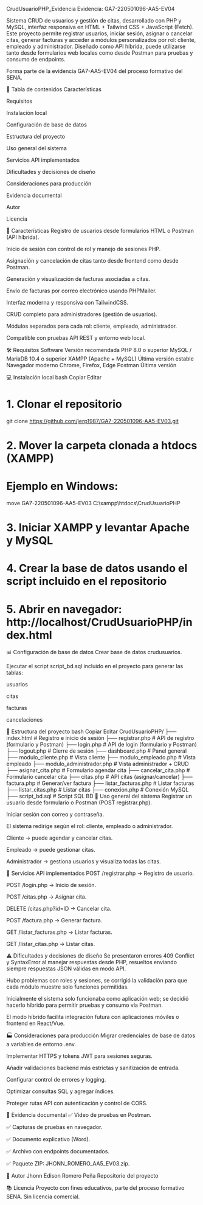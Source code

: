 CrudUsuarioPHP_Evidencia
Evidencia: GA7-220501096-AA5-EV04

Sistema CRUD de usuarios y gestión de citas, desarrollado con PHP y MySQL, interfaz responsiva en HTML + Tailwind CSS + JavaScript (Fetch).
Este proyecto permite registrar usuarios, iniciar sesión, asignar o cancelar citas, generar facturas y acceder a módulos personalizados por rol: cliente, empleado y administrador.
Diseñado como API híbrida, puede utilizarse tanto desde formularios web locales como desde Postman para pruebas y consumo de endpoints.

Forma parte de la evidencia GA7-AA5-EV04 del proceso formativo del SENA.

📁 Tabla de contenidos
Características

Requisitos

Instalación local

Configuración de base de datos

Estructura del proyecto

Uso general del sistema

Servicios API implementados

Dificultades y decisiones de diseño

Consideraciones para producción

Evidencia documental

Autor

Licencia

🚀 Características
Registro de usuarios desde formularios HTML o Postman (API híbrida).

Inicio de sesión con control de rol y manejo de sesiones PHP.

Asignación y cancelación de citas tanto desde frontend como desde Postman.

Generación y visualización de facturas asociadas a citas.

Envío de facturas por correo electrónico usando PHPMailer.

Interfaz moderna y responsiva con TailwindCSS.

CRUD completo para administradores (gestión de usuarios).

Módulos separados para cada rol: cliente, empleado, administrador.

Compatible con pruebas API REST y entorno web local.

🛠️ Requisitos
Software	Versión recomendada
PHP	8.0 o superior
MySQL / MariaDB	10.4 o superior
XAMPP (Apache + MySQL)	Última versión estable
Navegador moderno	Chrome, Firefox, Edge
Postman	Última versión

💻 Instalación local
bash
Copiar
Editar
# 1. Clonar el repositorio
git clone https://github.com/jerp1987/GA7-220501096-AA5-EV03.git

# 2. Mover la carpeta clonada a htdocs (XAMPP)
# Ejemplo en Windows:
move GA7-220501096-AA5-EV03 C:\xampp\htdocs\CrudUsuarioPHP

# 3. Iniciar XAMPP y levantar Apache y MySQL

# 4. Crear la base de datos usando el script incluido en el repositorio

# 5. Abrir en navegador: http://localhost/CrudUsuarioPHP/index.html
📊 Configuración de base de datos
Crear base de datos crudusuarios.

Ejecutar el script script_bd.sql incluido en el proyecto para generar las tablas:

usuarios

citas

facturas

cancelaciones

📂 Estructura del proyecto
bash
Copiar
Editar
CrudUsuarioPHP/
├── index.html               # Registro e inicio de sesión
├── registrar.php            # API de registro (formulario y Postman)
├── login.php                # API de login (formulario y Postman)
├── logout.php               # Cierre de sesión
├── dashboard.php            # Panel general
├── modulo_cliente.php       # Vista cliente
├── modulo_empleado.php      # Vista empleado
├── modulo_administrador.php # Vista administrador + CRUD
├── asignar_cita.php         # Formulario agendar cita
├── cancelar_cita.php        # Formulario cancelar cita
├── citas.php                # API citas (asignar/cancelar)
├── factura.php              # Generar/ver factura
├── listar_facturas.php      # Listar facturas
├── listar_citas.php         # Listar citas
├── conexion.php             # Conexión MySQL
├── script_bd.sql            # Script SQL BD
📖 Uso general del sistema
Registrar un usuario desde formulario o Postman (POST registrar.php).

Iniciar sesión con correo y contraseña.

El sistema redirige según el rol: cliente, empleado o administrador.

Cliente → puede agendar y cancelar citas.

Empleado → puede gestionar citas.

Administrador → gestiona usuarios y visualiza todas las citas.

🔄 Servicios API implementados
POST /registrar.php → Registro de usuario.

POST /login.php → Inicio de sesión.

POST /citas.php → Asignar cita.

DELETE /citas.php?id=ID → Cancelar cita.

POST /factura.php → Generar factura.

GET /listar_facturas.php → Listar facturas.

GET /listar_citas.php → Listar citas.

⚠️ Dificultades y decisiones de diseño
Se presentaron errores 409 Conflict y SyntaxError al manejar respuestas desde PHP, resueltos enviando siempre respuestas JSON válidas en modo API.

Hubo problemas con roles y sesiones, se corrigió la validación para que cada módulo muestre solo funciones permitidas.

Inicialmente el sistema solo funcionaba como aplicación web; se decidió hacerlo híbrido para permitir pruebas y consumo vía Postman.

El modo híbrido facilita integración futura con aplicaciones móviles o frontend en React/Vue.

🏭 Consideraciones para producción
Migrar credenciales de base de datos a variables de entorno .env.

Implementar HTTPS y tokens JWT para sesiones seguras.

Añadir validaciones backend más estrictas y sanitización de entrada.

Configurar control de errores y logging.

Optimizar consultas SQL y agregar índices.

Proteger rutas API con autenticación y control de CORS.

📄 Evidencia documental
✅ Video de pruebas en Postman.

✅ Capturas de pruebas en navegador.

✅ Documento explicativo (Word).

✅ Archivo con endpoints documentados.

✅ Paquete ZIP: JHONN_ROMERO_AA5_EV03.zip.

👤 Autor
Jhonn Edison Romero Peña
Repositorio del proyecto

📚 Licencia
Proyecto con fines educativos, parte del proceso formativo SENA. Sin licencia comercial.

